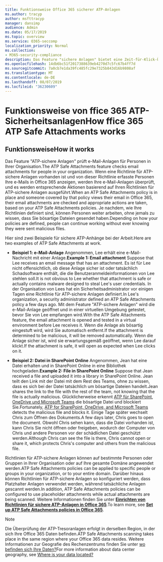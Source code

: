```yaml
---
title: Funktionsweise Office 365 sicherer ATP-Anlagen
ms.author: tracyp
author: msfttracyp
manager: dansimp
audience: Admin
ms.date: 05/17/2019
ms.topic: overview
ms.service: O365-seccomp
localization_priority: Normal
ms.collection:
- M365-security-compliance
description: Das Feature "sichere Anlagen" bietet eine Zeit-für-Klick-Überprüfung von e-Mail-Anlagen. Verwenden Sie sichere Anlagen, um Ihre Organisation vor böswilligen Dateien zu schützen, die Personen in e-Mails senden oder empfangen.
ms.openlocfilehash: 14db6bc51f2017388639eb4270d7c5fc67b4ff7d
ms.sourcegitcommit: 7a0cb7e1da39fc485fc29e7325b843d16b9808af
ms.translationtype: MT
ms.contentlocale: de-DE
ms.lasthandoff: 08/07/2019
ms.locfileid: "36230609"
---
```

# <a name="how-ffice-365-atp-safe-attachments-works"></a><span data-ttu-id="6f0b8-104">Funktionsweise von ffice 365 ATP-Sicherheitsanlagen</span><span class="sxs-lookup"><span data-stu-id="6f0b8-104">How ffice 365 ATP Safe Attachments works</span></span>

## <a name="how-it-works"></a><span data-ttu-id="6f0b8-105">Funktionsweise</span><span class="sxs-lookup"><span data-stu-id="6f0b8-105">How it works</span></span>

<span data-ttu-id="6f0b8-106">Das Feature "ATP-sichere Anlagen" prüft e-Mail-Anlagen für Personen in Ihrer Organisation.</span><span class="sxs-lookup"><span data-stu-id="6f0b8-106">The ATP Safe Attachments feature checks email attachments for people in your organization.</span></span> <span data-ttu-id="6f0b8-107">Wenn eine Richtlinie für ATP-sichere Anlagen vorhanden ist und von dieser Richtlinie erfasste Personen Ihre e-Mails in Office 365 anzeigen, werden Ihre e-Mail-Anlagen überprüft, und es werden entsprechende Aktionen basierend auf Ihren Richtlinien für ATP-sichere Anlagen ausgeführt.</span><span class="sxs-lookup"><span data-stu-id="6f0b8-107">When an ATP Safe Attachments policy is in place and someone covered by that policy views their email in Office 365, their email attachments are checked and appropriate actions are taken, based on your ATP Safe Attachments policies.</span></span> <span data-ttu-id="6f0b8-108">Je nachdem, wie Ihre Richtlinien definiert sind, können Personen weiter arbeiten, ohne jemals zu wissen, dass Sie bösartige Dateien gesendet haben.</span><span class="sxs-lookup"><span data-stu-id="6f0b8-108">Depending on how your policies are defined, people can continue working without ever knowing they were sent malicious files.</span></span>
  
<span data-ttu-id="6f0b8-109">Hier sind zwei Beispiele für sichere ATP-Anhänge bei der Arbeit.</span><span class="sxs-lookup"><span data-stu-id="6f0b8-109">Here are two examples of ATP Safe Attachments at work.</span></span>
  
- <span data-ttu-id="6f0b8-110">**Beispiel 1: e-Mail-Anlage** Angenommen, Lee erhält eine e-Mail-Nachricht mit einer Anlage.</span><span class="sxs-lookup"><span data-stu-id="6f0b8-110">**Example 1: Email attachment** Suppose that Lee receives an email message that has an attachment.</span></span> <span data-ttu-id="6f0b8-111">Es ist für Lee nicht offensichtlich, ob diese Anlage sicher ist oder tatsächlich Schadsoftware enthält, die die Benutzeranmeldeinformationen von Lee stehlen soll.</span><span class="sxs-lookup"><span data-stu-id="6f0b8-111">It is not obvious to Lee whether that attachment is safe or actually contains malware designed to steal Lee's user credentials.</span></span> <span data-ttu-id="6f0b8-112">In der Organisation von Lees hat ein Sicherheitsadministrator vor einigen Tagen eine Richtlinie für ATP-sichere Anlagen definiert.</span><span class="sxs-lookup"><span data-stu-id="6f0b8-112">In Lee's organization, a security administrator defined an ATP Safe Attachments policy a few days ago.</span></span> <span data-ttu-id="6f0b8-113">Mit dem Feature "ATP-sichere Anlagen" wird die e-Mail-Anlage geöffnet und in einer virtuellen Umgebung getestet, bevor Sie von Lee empfangen wird.</span><span class="sxs-lookup"><span data-stu-id="6f0b8-113">With the ATP Safe Attachments feature, the email attachment is opened and tested in a virtual environment before Lee receives it.</span></span> <span data-ttu-id="6f0b8-114">Wenn die Anlage als bösartig eingestuft wird, wird Sie automatisch entfernt.</span><span class="sxs-lookup"><span data-stu-id="6f0b8-114">If the attachment is determined to be malicious, it will be removed automatically.</span></span> <span data-ttu-id="6f0b8-115">Wenn die Anlage sicher ist, wird sie erwartungsgemäß geöffnet, wenn Lee darauf klickt.</span><span class="sxs-lookup"><span data-stu-id="6f0b8-115">If the attachment is safe, it will open as expected when Lee clicks on it.</span></span>

- <span data-ttu-id="6f0b8-116">**Beispiel 2: Datei in SharePoint Online** Angenommen, Jean hat eine Datei erhalten und in SharePoint Online in eine Bibliothek hochgeladen.</span><span class="sxs-lookup"><span data-stu-id="6f0b8-116">**Example 2: File in SharePoint Online** Suppose that Jean received a file and uploaded it into a library in SharePoint Online.</span></span> <span data-ttu-id="6f0b8-117">Jean teilt den Link mit der Datei mit dem Rest des Teams, ohne zu wissen, dass es sich bei der Datei tatsächlich um bösartige Dateien handelt.</span><span class="sxs-lookup"><span data-stu-id="6f0b8-117">Jean shares the link to the file with the rest of the team, not knowing that the file is actually malicious.</span></span> <span data-ttu-id="6f0b8-118">Glücklicherweise erkennt [ATP für SharePoint, OneDrive und Microsoft Teams](atp-for-spo-odb-and-teams.md) die bösartige Datei und blockiert Sie.</span><span class="sxs-lookup"><span data-stu-id="6f0b8-118">Fortunately, [ATP for SharePoint, OneDrive, and Microsoft Teams](atp-for-spo-odb-and-teams.md) detects the malicious file and blocks it.</span></span> <span data-ttu-id="6f0b8-119">Einige Tage später wechselt Chris zum Öffnen des Dokuments.</span><span class="sxs-lookup"><span data-stu-id="6f0b8-119">A few days later, Chris goes to open the document.</span></span> <span data-ttu-id="6f0b8-120">Obwohl Chris sehen kann, dass die Datei vorhanden ist, kann Chris Sie nicht öffnen oder freigeben, wodurch der Computer von Chris und andere Personen vor der schädlichen Datei geschützt werden.</span><span class="sxs-lookup"><span data-stu-id="6f0b8-120">Although Chris can see the file is there, Chris cannot open or share it, which protects Chris's computer and others from the malicious file.</span></span>

<span data-ttu-id="6f0b8-121">Richtlinien für ATP-sichere Anlagen können auf bestimmte Personen oder Gruppen in Ihrer Organisation oder auf Ihre gesamte Domäne angewendet werden.</span><span class="sxs-lookup"><span data-stu-id="6f0b8-121">ATP Safe Attachments policies can be applied to specific people or groups in your organization, or to your entire domain.</span></span> <span data-ttu-id="6f0b8-122">Darüber hinaus können Richtlinien für ATP-sichere Anlagen so konfiguriert werden, dass Platzhalter Anlagen verwendet werden, während tatsächliche Anlagen gescannt werden.</span><span class="sxs-lookup"><span data-stu-id="6f0b8-122">In addition, ATP Safe Attachments policies can be configured to use placeholder attachments while actual attachments are being scanned.</span></span> <span data-ttu-id="6f0b8-123">Weitere Informationen finden Sie unter **[Einrichten von Richtlinien für sichere ATP-Anlagen in Office 365](set-up-atp-safe-attachments-policies.md)**.</span><span class="sxs-lookup"><span data-stu-id="6f0b8-123">To learn more, see **[Set up ATP Safe Attachments policies in Office 365](set-up-atp-safe-attachments-policies.md)**.</span></span>

> [!NOTE]
> <span data-ttu-id="6f0b8-124">Die Überprüfung der ATP-Tresoranlagen erfolgt in derselben Region, in der sich Ihre Office 365 Daten befinden.</span><span class="sxs-lookup"><span data-stu-id="6f0b8-124">ATP Safe Attachments scanning takes place in the same region where your Office 365 data resides.</span></span> <span data-ttu-id="6f0b8-125">Weitere Informationen zur Geografie des Rechenzentrums finden Sie unter [wo befinden sich Ihre Daten?](https://products.office.com/where-is-your-data-located?geo=All)</span><span class="sxs-lookup"><span data-stu-id="6f0b8-125">For more information about data center geography, see [Where is your data located?](https://products.office.com/where-is-your-data-located?geo=All)</span></span> 


